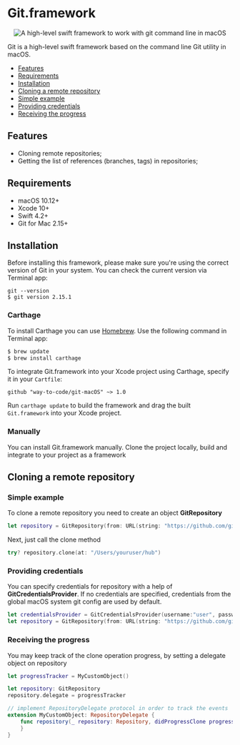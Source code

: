 # Git.framework
<p align="center">
<img src="https://raw.githubusercontent.com/way-to-code/git-macOS/master/logo.png" alt="A high-level swift framework to work with git command line in macOS"/>
</p>

Git is a high-level swift framework based on the command line Git utility in macOS.

- [Features](##features)
- [Requirements](##requirements)
- [Installation](##installation)
- [Cloning a remote repository](##cloning-a-remote-repository)
 - [Simple example](###simple-example)
 - [Providing credentials](###providing-credentials)
 - [Receiving the progress ](###receiving-the-progress)

## Features

- Cloning remote repositories;
- Getting the list of references (branches, tags) in repositories;

## Requirements

- macOS 10.12+
- Xcode 10+
- Swift 4.2+
- Git for Mac 2.15+

## Installation

Before installing this framework, please make sure you're using the correct version of Git in your system. You can check the current version via Terminal app:

```
git --version
$ git version 2.15.1
```

### Carthage

To install Carthage you can use [Homebrew](http://brew.sh/). Use the following command in Terminal app:

```bash
$ brew update
$ brew install carthage
```

To integrate Git.framework into your Xcode project using Carthage, specify it in your `Cartfile`:

```ogdl
github "way-to-code/git-macOS" ~> 1.0
```

Run `carthage update` to build the framework and drag the built `Git.framework` into your Xcode project.

### Manually

You can install Git.framework manually. Clone the project locally, build and integrate to your project as a framework

## Cloning a remote repository

### Simple example

To clone a remote repository you need to create an object **GitRepository**

```swift
let repository = GitRepository(from: URL(string: "https://github.com/github/hub.git"))
```
Next, just call the clone method

```swift
try? repository.clone(at: "/Users/youruser/hub")
```

### Providing credentials

You can specify credentials for repository with a help of **GitCredentialsProvider**. If no credentials are specified, credentials from the global macOS system git config are used by default.

```swift
let credentialsProvider = GitCredentialsProvider(username:"user", password:"****")
let repository = GitRepository(from: URL(string: "https://github.com/github/hub.git"), using: credentialsProvider)
```

### Receiving the progress 

You may keep track of the clone operation progress, by setting a delegate object on repository

```swift
let progressTracker = MyCustomObject()

let repository: GitRepository
repository.delegate = progressTracker

// implement RepositoryDelegate protocol in order to track the events
extension MyCustomObject: RepositoryDelegate {
    func repository(_ repository: Repository, didProgressClone progress: String) {
    }
}
```
